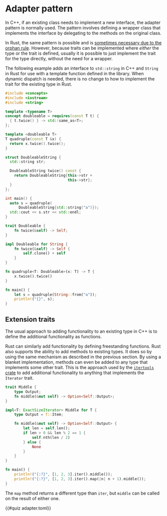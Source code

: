 # Adapter pattern

In C++, if an existing class needs to implement a new interface, the adapter
pattern is normally used. The pattern involves defining a wrapper class that
implements the interface by delegating to the methods on the original class.

In Rust, the same pattern is possible and is [sometimes necessary due to the
orphan
rule](https://doc.rust-lang.org/book/ch20-02-advanced-traits.html#using-the-newtype-pattern-to-implement-external-traits-on-external-types).
However, because traits can be implemented where *either* the type or the trait
is defined, usually it is possible to just implement the trait for the type
directly, without the need for a wrapper.

The following example adds an interface to `std::string` in C++ and `String` in
Rust for use with a template function defined in the library. When dynamic
dispatch is needed, there is no change to how to implement the trait for the
existing type in Rust.

<div class="comparison">

```cpp
#include <concepts>
#include <iostream>
#include <string>

template <typename T>
concept doubleable = requires(const T t) {
  { t.twice() } -> std::same_as<T>;
};

template <doubleable T>
T quadruple(const T &x) {
  return x.twice().twice();
}

struct DoubleableString {
  std::string str;

  DoubleableString twice() const {
    return DoubleableString{this->str +
                            this->str};
  }
};

int main() {
  auto s = quadruple(
      DoubleableString{std::string("a")});
  std::cout << s.str << std::endl;
}
```

```rust
trait Doubleable {
    fn twice(&self) -> Self;
}

impl Doubleable for String {
    fn twice(&self) -> Self {
        self.clone() + self
    }
}

fn quadruple<T: Doubleable>(x: T) -> T {
    x.twice().twice()
}

fn main() {
    let s = quadruple(String::from("a"));
    println!("{}", s);
}
```

</div>

## Extension traits

The usual approach to adding functionality to an existing type in C++ is to
define the additional functionality as functions.

Rust can similarly add functionality by defining freestanding functions. Rust
also supports the ability to add methods to existing types. It does so by using
the same mechanism as described in the previous section. By using a blanket
implementation, methods can even be added to any type that implements some other
trait. This is the approach used by the [`itertools`
crate](https://docs.rs/itertools/latest/itertools/) to add additional
functionality to anything that implements the `Iterator` trait.

```rust
trait Middle {
    type Output;
    fn middle(&mut self) -> Option<Self::Output>;
}

impl<T: ExactSizeIterator> Middle for T {
    type Output = T::Item;

    fn middle(&mut self) -> Option<Self::Output> {
        let len = self.len();
        if len > 0 && len % 2 == 1 {
            self.nth(len / 2)
        } else {
            None
        }
    }
}

fn main() {
    println!("{:?}", [1, 2, 3].iter().middle());
    println!("{:?}", [1, 2, 3].iter().map(|n| n + 1).middle());
}
```

The `map` method returns a different type than `iter`, but `middle` can be
called on the result of either one.

{{#quiz adapter.toml}}

